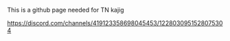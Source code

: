 This is a github page needed for TN kajig 

https://discord.com/channels/419123358698045453/1228030951528075304
